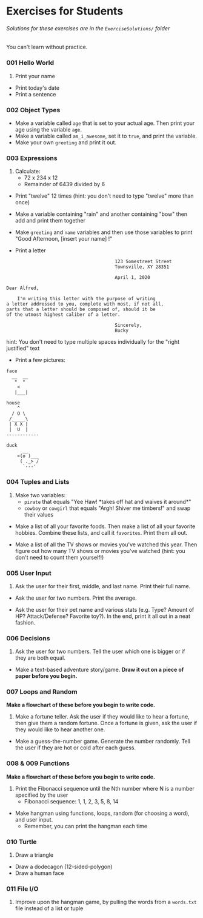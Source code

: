 # Exercises for Students
###### Solutions for these exercises are in the `ExerciseSolutions/` folder

You can't learn without practice.

### 001 Hello World

1. Print your name
* Print today's date
* Print a sentence

### 002 Object Types

* Make a variable called `age` that is set to your actual age. Then print your age using the variable `age`.
* Make a variable called `am_i_awesome`, set it to `true`, and print the variable.
* Make your own `greeting` and print it out.

### 003 Expressions

1. Calculate:
    * 72 x 234 x 12
    * Remainder of 6439 divided by 6

* Print "twelve" 12 times (hint: you don't need to type "twelve" more than once)

* Make a variable containing "rain" and another containing "bow" then add and print them together

* Make `greeting` and `name` variables and then use those variables to print "Good Afternoon, [insert your name] !"

* Print a letter

```
                                        123 Somestreet Street
                                        Townsville, XY 28351

                                        April 1, 2020

Dear Alfred,

    I'm writing this letter with the purpose of writing
a letter addressed to you, complete with most, if not all,
parts that a letter should be composed of, should it be
of the utmost highest caliber of a letter.

                                        Sincerely,
                                        Bucky

```
hint: You don't need to type multiple spaces individually for the "right justified" text

* Print a few pictures:

```
face
  __  __
   *  *
    <
   |___|

house
    ^
  / O \
 /_____\      
 | X X |     
 |  U  |   
------------

duck
      __
    <(o )___
     ( ._> /
      `---'
```

### 004 Tuples and Lists

1. Make two variables:
    * `pirate` that equals "Yee Haw! \*takes off hat and waives it around\*"
    * `cowboy` or `cowgirl` that equals "Argh! Shiver me timbers!" and swap their values

* Make a list of all your favorite foods.
Then make a list of all your favorite hobbies.
Combine these lists, and call it `favorites`. Print them all out.

* Make a list of all the TV shows or movies you've watched this year. Then figure out how many TV shows or movies you've watched (hint: you don't need to count them yourself!)

### 005 User Input

1. Ask the user for their first, middle, and last name. Print their full name.

* Ask the user for two numbers. Print the average.

* Ask the user for their pet name and various stats (e.g. Type? Amount of HP? Attack/Defense? Favorite toy?). In the end, print it all out in a neat fashion.

### 006 Decisions

1. Ask the user for two numbers. Tell the user which one is bigger or if they are both equal.

* Make a text-based adventure story/game. **Draw it out on a piece of paper before you begin.**

### 007 Loops and Random

**Make a flowchart of these before you begin to write code.**

1. Make a fortune teller. Ask the user if they would like to hear a fortune, then give them a random fortune. Once a fortune is given, ask the user if they would like to hear another one.

* Make a guess-the-number game. Generate the number randomly. Tell the user if they are hot or cold after each guess.

### 008 & 009 Functions

**Make a flowchart of these before you begin to write code.**

1. Print the Fibonacci sequence until the Nth number where N is a number specified by the user
    * Fibonacci sequence: 1, 1, 2, 3, 5, 8, 14

* Make hangman using functions, loops, random (for choosing a word), and user input.
    * Remember, you can print the hangman each time

### 010 Turtle

1. Draw a triangle
* Draw a dodecagon (12-sided-polygon)
* Draw a human face


### 011 File I/O

1. Improve upon the hangman game, by pulling the words from a `words.txt` file instead of a list or tuple
